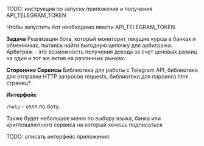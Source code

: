 TODO: инструкция по запуску приложения и получения API_TELEGRAM_TOKEN

Чтобы запустить бот необходимо ввести API_TELEGRAM_TOKEN.

**Задача**
Реализация бота, который мониторит текущие курсы в банках и обменниках, пытаясь найти выгодную цепочку для арбитража.
Арбитраж - это возможность получения дохода за счет ценовых разниц на один и тот же актив на различных рынках.

**Сторонние Сервисы**
Библиотека для работы с Telegram API, библиотека для отправки HTTP запросов requests, библиотека для парсинга html страниц?

**Интерфейс**

`/help` - хелп по боту.

Также будет небольшое меню по выбору языка, банка или криптовалютного сервиса на который хочешь подписаться

TODO: описать интерфейс приложения
